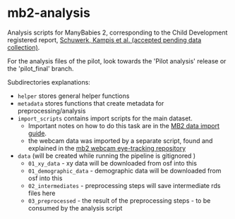 # mb2-analysis

Analysis scripts for ManyBabies 2, corresponding to the Child Development registered report, [Schuwerk, Kampis et al. (accepted pending data collection)](https://psyarxiv.com/x4jbm/). 

For the analysis files of the pilot, look towards the 'Pilot analysis' release or the 'pilot_final' branch.

Subdirectories explanations:

* `helper` stores general helper functions
* `metadata` stores functions that create metadata for preprocessing/analysis
* `import_scripts` contains import scripts for the main dataset.
  * Important notes on how to do this task are in the [MB2 data import guide](https://docs.google.com/document/d/1MEEQicPc1baABDHFasbWoujvj2GwfBGarwrzyS2JQtM/edit).
  * the webcam data was imported by a separate script, found and explained in the [mb2 webcam eye-tracking repository](https://github.com/adriansteffan/mb2-browser-version?tab=readme-ov-file#data-processing-pipeline)
* `data` (will be created while running the pipeline is gitignored )
  * `01_xy_data` - xy data will be downloaded from osf into this
  * `01_demographic_data` - demographic data will be downloaded from osf into this
  * `02_intermediates` - preprocessing steps will save intermediate rds files here
  * `03_preprocessed` - the result of the preprocessing steps - to be consumed by the analysis script


